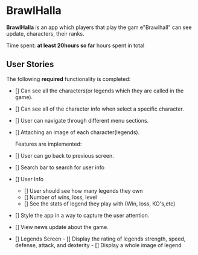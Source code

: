 # BrawlHalla

**BrawlHalla** is an app which players that play the gam e"Brawlhall" can see update, characters, their ranks.

Time spent: **at least 20hours so far** hours spent in total

## User Stories

The following **required** functionality is completed:

- [] Can see all the characters(or legends which they are called in the game).
- [] Can see all of the character info when select a specific character.
- [] User can navigate through different menu sections.
- [] Attaching an image of each character(legends).


  Features are implemented:
 - [] User can go back to previous screen.
- [] Search bar to search for user info
- [] User Info
    - [] User should see how many legends they own
    - [] Number of wins, loss, level
    - [] See the stats of legend they play with (Win, loss, KO's,etc)
- [] Style the app in a way to capture the user attention.
- [] View news update about the game.
- [] Legends Screen
      - [] Display the rating of legends strength, speed, defense, attack, and dexterity
      - [] Display a whole image of legend
